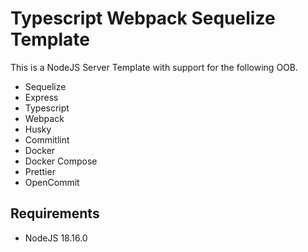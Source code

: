 # Typescript Webpack Sequelize Template

This is a NodeJS Server Template with support for the following OOB.

- Sequelize
- Express
- Typescript
- Webpack
- Husky
- Commitlint
- Docker
- Docker Compose
- Prettier
- OpenCommit

## Requirements

- NodeJS 18.16.0
